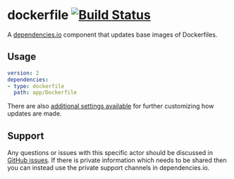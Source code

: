 # dockerfile [![Build Status](https://travis-ci.org/dependencies-io/dockerfile.svg?branch=master)](https://travis-ci.org/dependencies-io/dockerfile)

A [dependencies.io](https://www.dependencies.io) component that updates base images of Dockerfiles.

## Usage

```yml
version: 2
dependencies:
- type: dockerfile
  path: app/Dockerfile
```

There are also [additional settings available](https://github.com/dependencies-io/deps#dependenciesyml) for
further customizing how updates are made.

## Support

Any questions or issues with this specific actor should be discussed in [GitHub
issues](https://github.com/dependencies-io/dockerfile/issues). If there is
private information which needs to be shared then you can instead use the
private support channels in dependencies.io.
